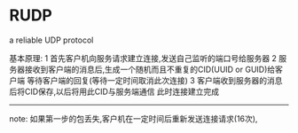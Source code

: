 # RUDP
a reliable UDP protocol

基本原理:
1 首先客户机向服务请求建立连接,发送自己监听的端口号给服务器
2 服务器接收到客户端的消息后,生成一个随机而且不重复的CID(UUID or GUID)给客户端 等待客户端的回复(等待一定时间取消此次连接)
3 客户端收到服务器的消息后将CID保存,以后将用此CID与服务端通信 此时连接建立完成 

---------------------------------------------------
note: 如果第一步的包丢失,客户机在一定时间后重新发送连接请求(16次),
